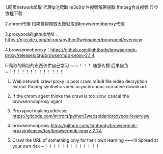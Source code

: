 1.网页network爬取  代理ip池爬取  m3u8文件视频解密提取  ffmpeg合成视频  异步协程下载 

2.chrom代理 如果觉得爬取太慢就取消browsermobproxy代理   

3.proxypool的github地址：   https://gitcode.com/mirrors/python3webspider/proxypool/overview

4.browsermobproxy：https://github.com/lightbody/browsermob-proxy/releases/tag/browsermob-proxy-2.1.4
  
5.爬取的网址的东西仅供自己学习 ~~~！！！  随意传播 后果自负~！！！！！！！！！！！！！




1. Web network crawl proxy ip pool crawl m3u8 file video decryption extract ffmpeg synthetic video asynchronous coroutine download



2. If the chrom agent thinks the crawl is too slow, cancel the browsermobproxy agent



3. Proxypool making address: https://gitcode.com/mirrors/python3webspider/proxypool/overview



4. browsermobproxy:https://github.com/lightbody/browsermob-proxy/releases/tag/browsermob-proxy-2.1.4



5. Crawl the URL of something only for their own learning ~~~!!! Spread at your own risk ~！！！！！！！！！！！！！